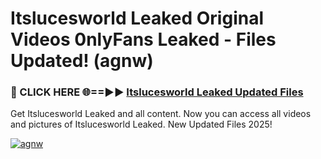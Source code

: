 # Itslucesworld Leaked Original Videos 0nlyFans Leaked - Files Updated! (agnw)

<h3>🔴 CLICK HERE 🌐==►► <a href="https://tinyurl.com/ehrbuxhb" rel="nofollow">Itslucesworld Leaked Updated Files</a></h3>

Get Itslucesworld Leaked and all content. Now you can access all videos and pictures of Itslucesworld Leaked. New Updated Files 2025!

[![agnw](https://i.imgur.com/lVYEuWS.gif)](https://tinyurl.com/ehrbuxhb)
